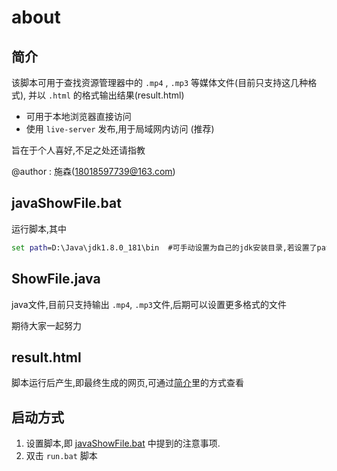 # about

## 简介

该脚本可用于查找资源管理器中的 `.mp4` , `.mp3` 等媒体文件(目前只支持这几种格式),
并以 `.html` 的格式输出结果(result.html)

- 可用于本地浏览器直接访问
- 使用 `live-server` 发布,用于局域网内访问 (推荐)

旨在于个人喜好,不足之处还请指教

@author : 施森(18018597739@163.com)

## javaShowFile.bat

运行脚本,其中

```bat
set path=D:\Java\jdk1.8.0_181\bin  #可手动设置为自己的jdk安装目录,若设置了path则删除此行
```

## ShowFile.java

java文件,目前只支持输出 `.mp4`, `.mp3`文件,后期可以设置更多格式的文件

期待大家一起努力

## result.html

脚本运行后产生,即最终生成的网页,可通过[简介](#简介)里的方式查看

## 启动方式

1. 设置脚本,即 [javaShowFile.bat](#javaShowFile.bat) 中提到的注意事项.
2. 双击 `run.bat` 脚本